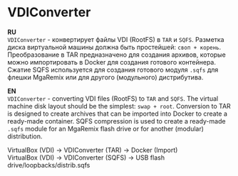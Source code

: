 # VDIConverter
**RU**  
`VDIConverter` - конвертирует файлы VDI (RootFS) в `TAR` и `SQFS`. Разметка диска виртуальной машины должна быть простейшей: `своп + корень`. Преобразование в TAR предназначено для создания архивов, которые можно импортировать в Docker для создания готового контейнера. Сжатие SQFS используется для создания готового модуля `.sqfs` для флешки MgaRemix или для другого (модульного) дистрибутива.

**EN**  
`VDIConverter` - converting VDI files (RootFS) to `TAR` and `SQFS`. The virtual machine disk layout should be the simplest: `swap + root`. Conversion to TAR is designed to create archives that can be imported into Docker to create a ready-made container. SQFS compression is used to create a ready-made `.sqfs` module for an MgaRemix flash drive or for another (modular) distribution.

VirtualBox (VDI) -> VDIConverter (TAR) -> Docker (Import)  
VirtualBox (VDI) -> VDIConverter (SQFS) -> USB flash drive/loopbacks/distrib.sqfs
